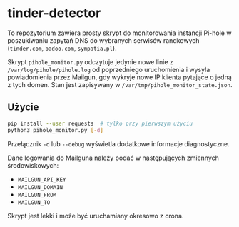 # tinder-detector

To repozytorium zawiera prosty skrypt do monitorowania instancji Pi-hole w poszukiwaniu zapytań DNS do wybranych serwisów randkowych (`tinder.com`, `badoo.com`, `sympatia.pl`).

Skrypt `pihole_monitor.py` odczytuje jedynie nowe linie z `/var/log/pihole/pihole.log` od poprzedniego uruchomienia i wysyła powiadomienia przez Mailgun, gdy wykryje nowe IP klienta pytające o jedną z tych domen. Stan jest zapisywany w `/var/tmp/pihole_monitor_state.json`.

## Użycie

```bash
pip install --user requests  # tylko przy pierwszym użyciu
python3 pihole_monitor.py [-d]
```

Przełącznik `-d` lub `--debug` wyświetla dodatkowe informacje diagnostyczne.

Dane logowania do Mailguna należy podać w następujących zmiennych środowiskowych:

- `MAILGUN_API_KEY`
- `MAILGUN_DOMAIN`
- `MAILGUN_FROM`
- `MAILGUN_TO`

Skrypt jest lekki i może być uruchamiany okresowo z crona.
